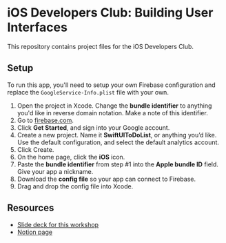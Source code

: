 # iOS Developers Club: Building User Interfaces

This repository contains project files for the iOS Developers Club.

## Setup

To run this app, you'll need to setup your own Firebase configuration and replace the `GoogleService-Info.plist` file with your own.

1. Open the project in Xcode. Change the **bundle identifier** to anything you'd like in reverse domain notation. Make a note of this identifier.
2. Go to [firebase.com](https://firebase.com).
3. Click **Get Started**, and sign into your Google account.
4. Create a new project. Name it **SwiftUIToDoList**, or anything you’d like. Use the default configuration, and select the default analytics account.
5. Click Create.
6. On the home page, click the **iOS** icon.
7. Paste the **bundle identifier** from step #1 into the **Apple bundle ID** field. Give your app a nickname.
8. Download the **config file** so your app can connect to Firebase.
9. Drag and drop the config file into Xcode.

## Resources 

- [Slide deck for this workshop](https://www.figma.com/proto/eGX9qYpI4DzaxZh3P1KPge/iOS-Developers-Club?page-id=418%3A998&type=design&node-id=418-999&viewport=405%2C509%2C0.1&t=EjOZAAPh6CngrrGm-1&scaling=contain&mode=design)
- [Notion page](https://iosdevelopersclub.notion.site/Building-User-Interfaces-with-SwiftUI-f6022a62994244729c9b86452cb46d32?pvs=4)
